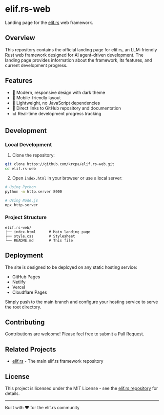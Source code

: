 # elif.rs-web

Landing page for the [elif.rs](https://github.com/krcpa/elif.rs) web framework.

## Overview

This repository contains the official landing page for elif.rs, an LLM-friendly Rust web framework designed for AI agent-driven development. The landing page provides information about the framework, its features, and current development progress.

## Features

- 🎨 Modern, responsive design with dark theme
- 📱 Mobile-friendly layout
- 🚀 Lightweight, no JavaScript dependencies
- 🔗 Direct links to GitHub repository and documentation
- 📊 Real-time development progress tracking

## Development

### Local Development

1. Clone the repository:
```bash
git clone https://github.com/krcpa/elif.rs-web.git
cd elif.rs-web
```

2. Open `index.html` in your browser or use a local server:
```bash
# Using Python
python -m http.server 8000

# Using Node.js
npx http-server
```

### Project Structure

```
elif.rs-web/
├── index.html      # Main landing page
├── style.css       # Stylesheet
└── README.md       # This file
```

## Deployment

The site is designed to be deployed on any static hosting service:

- GitHub Pages
- Netlify
- Vercel
- Cloudflare Pages

Simply push to the main branch and configure your hosting service to serve the root directory.

## Contributing

Contributions are welcome! Please feel free to submit a Pull Request.

## Related Projects

- [elif.rs](https://github.com/krcpa/elif.rs) - The main elif.rs framework repository

## License

This project is licensed under the MIT License - see the [elif.rs repository](https://github.com/krcpa/elif.rs) for details.

---

Built with ❤️ for the elif.rs community